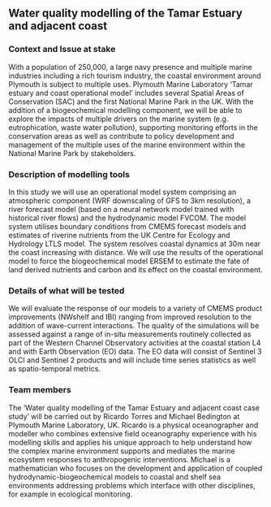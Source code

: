 ## Water quality modelling of the Tamar Estuary and adjacent coast 

### Context and Issue at stake 
With a population of 250,000, a large navy presence and multiple marine industries including a rich tourism industry, the coastal environment around Plymouth is subject to multiple uses. Plymouth Marine Laboratory ‘Tamar estuary and coast operational model’ includes several Spatial Areas of Conservation (SAC) and the first National Marine Park in the UK. With the addition of a biogeochemical modelling component, we will be able to explore the impacts of multiple drivers on the marine system (e.g. eutrophication, waste water pollution), supporting monitoring efforts in the conservation areas as well as contribute to policy development and management of the multiple uses of the marine environment within the National Marine Park by stakeholders.  
 
### Description of modelling tools 
In this study we will use an operational model system comprising an atmospheric component (WRF downscaling of GFS to 3km resolution), a river forecast model (based on a neural network model trained with historical river flows) and the hydrodynamic model FVCOM. The model system utilises boundary conditions from CMEMS forecast models and estimates of riverine nutrients from the UK Centre for Ecology and Hydrology LTLS model. The system resolves coastal dynamics at 30m near the coast increasing with distance. We will use the results of the operational model to force the biogeochemical model ERSEM to estimate the fate of land derived nutrients and carbon and its effect on the coastal environment.  
 
### Details of what will be tested 
We will evaluate the response of our models to a variety of CMEMS product improvements (NWshelf and IBI) ranging from improved resolution to the addition of wave-current interactions. The quality of the simulations will be assessed against a range of in-situ measurements routinely collected as part of the Western Channel Observatory activities at the coastal station L4 and with Earth Observation (EO) data. The EO data will consist of Sentinel 3 OLCI and Sentinel 2 products and will include time series statistics as well as spatio-temporal metrics.  
 
### Team members 
The ‘Water quality modelling of the Tamar Estuary and adjacent coast case study’ will be carried out by Ricardo Torres and Michael Bedington at Plymouth Marine Laboratory, UK. Ricardo is a physical oceanographer and modeller who combines extensive field oceanography experience with his modelling skills and applies his unique approach to help understand how the complex marine environment supports and mediates the marine ecosystem responses to anthropogenic interventions. Michael is a mathematician who focuses on the development and application of coupled hydrodynamic-biogeochemical models to coastal and shelf sea environments addressing problems which interface with other disciplines, for example in ecological monitoring. 
 
